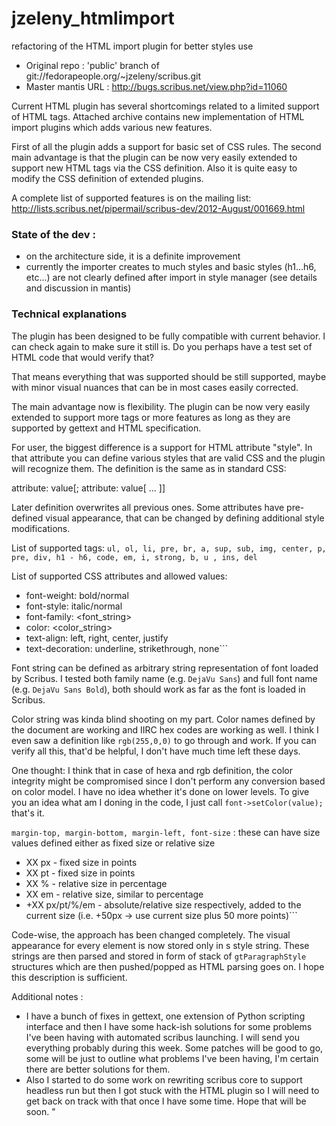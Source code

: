 # jzeleny_htmlimport
refactoring of the HTML import plugin for better styles use

- Original repo : 'public' branch of git://fedorapeople.org/~jzeleny/scribus.git 
- Master mantis URL : http://bugs.scribus.net/view.php?id=11060

Current HTML plugin has several shortcomings related to a limited support of HTML tags. Attached archive contains new implementation of HTML import plugins which adds various new features.

First of all the plugin adds a support for basic set of CSS rules. The second main advantage is that the plugin can be now very easily extended to support new HTML tags via the CSS definition. Also it is quite easy to modify the CSS definition of extended plugins.

A complete list of supported features is on the mailing list:
http://lists.scribus.net/pipermail/scribus-dev/2012-August/001669.html 

### State of the dev :
- on the architecture side, it is a definite improvement
- currently the importer creates to much styles and basic styles (h1...h6, etc...) are not clearly defined after import in style manager (see details and discussion in mantis)

### Technical explanations

The plugin has been designed to be fully compatible with
current behavior. I can check again to make sure it still is. Do you
perhaps have a test set of HTML code that would verify that?

That means everything that was supported should be still supported,
maybe with minor visual nuances that can be in most cases easily corrected.

The main advantage now is flexibility. The plugin can be now very easily
extended to support more tags or more features as long as they are
supported by gettext and HTML specification.

For user, the biggest difference is a support for HTML attribute
"style". In that attribute you can define various styles that are valid
CSS and the plugin will recognize them.  The definition is the same as
in standard CSS:

attribute: value[; attribute: value[ ... ]]

Later definition overwrites all previous ones. Some attributes have
pre-defined visual appearance, that can be changed by defining
additional style modifications.

List of supported tags:
`ul, ol, li, pre, br, a, sup, sub, img, center, p, pre, div, h1 - h6, code, em, i, strong, b, u , ins, del`

List of supported CSS attributes and allowed values:
- font-weight: bold/normal
- font-style: italic/normal
- font-family: <font_string>
- color: <color_string>
- text-align: left, right, center, justify
- text-decoration: underline, strikethrough, none```

Font string can be defined as arbitrary string representation of font
loaded by Scribus. I tested both family name (e.g. `DejaVu Sans`) and full
font name (e.g. `DejaVu Sans Bold`), both should work as far as the font
is loaded in Scribus.

Color string was kinda blind shooting on my part. Color names defined by
the document are working and IIRC hex codes are working as well. I think
I even saw a definition like `rgb(255,0,0)` to go through and work. If you
can verify all this, that'd be helpful, I don't have much time left
these days. 

One thought: I think that in case of hexa and rgb
definition, the color integrity might be compromised since I don't
perform any conversion based on color model. I have no idea whether it's
done on lower levels. To give you an idea what am I doning in the code,
I just call `font->setColor(value);` that's it.

`margin-top, margin-bottom, margin-left, font-size` : these can have size values defined either as fixed size or relative size
- XX px - fixed size in points
- XX pt - fixed size in points
- XX % - relative size in percentage
- XX em - relative size, similar to percentage
- +XX px/pt/%/em - absolute/relative size respectively, added to the current size (i.e. +50px -> use current size plus 50 more points)```

Code-wise, the approach has been changed completely. The visual
appearance for every element is now stored only in s style string. These
strings are then parsed and stored in form of stack of `gtParagraphStyle`
structures which are then pushed/popped as HTML parsing goes on. I hope
this description is sufficient.

Additional notes : 
- I have a bunch of fixes in gettext, one extension of Python
scripting interface and then I have some hack-ish solutions for some
problems I've been having with automated scribus launching. I will send
you everything probably during this week. Some patches will be good to
go, some will be just to outline what problems I've been having, I'm
certain there are better solutions for them.
- Also I started to do some work on rewriting scribus core to support
headless run but then I got stuck with the HTML plugin so I will need to
get back on track with that once I have some time. Hope that will be soon.
"
